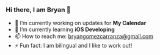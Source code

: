 ### Hi there, I am Bryan 👋

- 🔭 I’m currently working on updates for **My Calendar**
- 🌱 I’m currently learning **iOS Developing**
- 📫 How to reach me: bryangomezcarranza@gmail.com
- ⚡ Fun fact: I am bilingual and I like to work out!

<!--
**bryangomezcarranza/bryangomezcarranza** is a ✨ _special_ ✨ repository because its `README.md` (this file) appears on your GitHub profile.

Here are some ideas to get you started:

- 🔭 I’m currently working on ...
- 🌱 I’m currently learning ...
- 👯 I’m looking to collaborate on ...
- 🤔 I’m looking for help with ...
- 💬 Ask me about ...
- 📫 How to reach me: ...
- 😄 Pronouns: ...
- ⚡ Fun fact: ...
-->
